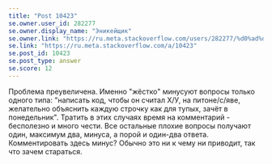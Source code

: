 ```yaml
---
title: "Post 10423"
se.owner.user_id: 282277
se.owner.display_name: "Эникейщик"
se.owner.link: "https://ru.meta.stackoverflow.com/users/282277/%d0%ad%d0%bd%d0%b8%d0%ba%d0%b5%d0%b9%d1%89%d0%b8%d0%ba"
se.link: "https://ru.meta.stackoverflow.com/a/10423"
se.post_id: 10423
se.post_type: answer
se.score: 12
---
```

<p>Проблема преувеличена. Именно "жёстко" минусуют вопросы только одного типа: "написать код, чтобы он считал Х/У, на питоне/с/яве, желательно объяснить каждую строчку как для тупых, зачёт в понедельник". Тратить в этих случаях время на комментарий - бесполезно и много чести. Все остальные плохие вопросы получают один, максимум два, минуса, а порой и один-два ответа. Комментировать здесь минус? Обычно это ни к чему ни приводит, так что зачем стараться.</p>
